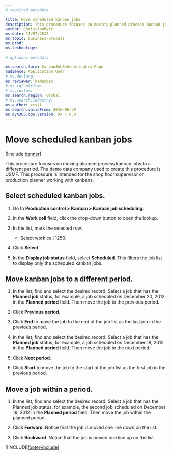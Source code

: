 ```yaml
--- 
# required metadata 
 
title: Move scheduled kanban jobs
description: This procedure focuses on moving planned process kanban jobs to a different period. 
author: ChristianRytt
ms.date: 11/07/2018
ms.topic: business-process 
ms.prod:  
ms.technology:  
 
# optional metadata 
 
ms.search.form: KanbanJobSchedulingListPage   
audience: Application User 
# ms.devlang:  
ms.reviewer: kamaybac
# ms.tgt_pltfrm:  
# ms.custom:  
ms.search.region: Global
# ms.search.industry: 
ms.author: crytt
ms.search.validFrom: 2016-06-30 
ms.dyn365.ops.version: AX 7.0.0 
---
```


# Move scheduled kanban jobs

[!include [banner](../../includes/banner.md)]

This procedure focuses on moving planned process kanban jobs to a different period. The demo data company used to create this procedure is USMF. This procedure is intended for the shop floor supervisor or production planner working with kanbans.

## Select scheduled kanban jobs. 

1. Go to **Production control > Kanban > Kanban job scheduling**. 

2. In the **Work cell** field, click the drop-down button to open the lookup. 

3. In the list, mark the selected row. 
   - Select work cell 1250. 
4. Click **Select**. 

5. In the **Display job status** field, select **Scheduled**. This filters the job list to display only the scheduled kanban jobs. 

## Move kanban jobs to a different period. 

1. In the list, find and select the desired record. Select a job that has the **Planned job** status, for example, a job scheduled on December 20, 2012 in the **Planned period** field. Then move the job to the previous period. 

2. Click **Previous period**. 

3. Click **End** to move the job to the end of the job list as the last job in the previous period. 

4. In the list, find and select the desired record. Select a job that has the **Planned job** status, for example, a job scheduled on December 18, 2012 in the **Planned period** field. Then move the job to the next period. 

5. Click **Next period**. 

6. Click **Start** to move the job to the start of the job list as the first job in the previous period. 

## Move a job within a period. 

1. In the list, find and select the desired record. Select a job that has the Planned job status, for example, the second job scheduled on December 19, 2012 in the **Planned period** field. Then move the job within the planned period. 

2. Click **Forward**. Notice that the job is moved one line down on the list. 

3. Click **Backward**. Notice that the job is moved one line up on the list.


[!INCLUDE[footer-include](../../../includes/footer-banner.md)]